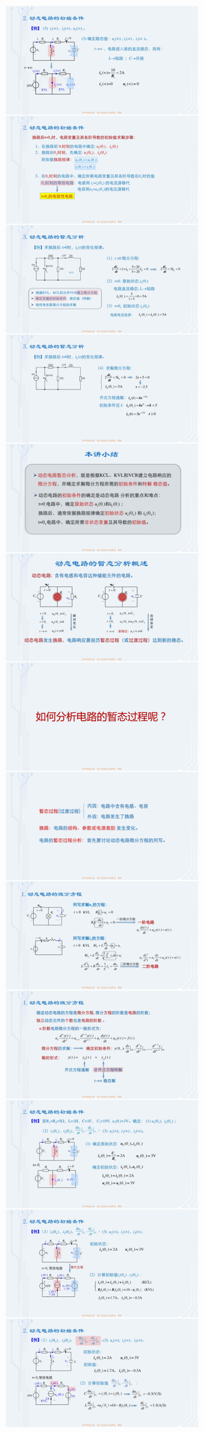 ﻿![](./images/7-4动态电路的暂态分析概述-图片-1.jpg)
![](./images/7-4动态电路的暂态分析概述-图片-2.jpg)
![](./images/7-4动态电路的暂态分析概述-图片-3.jpg)
![](./images/7-4动态电路的暂态分析概述-图片-4.jpg)
![](./images/7-4动态电路的暂态分析概述-图片-5.jpg)
![](./images/7-4动态电路的暂态分析概述-图片-6.jpg)
![](./images/7-4动态电路的暂态分析概述-图片-7.jpg)
![](./images/7-4动态电路的暂态分析概述-图片-8.jpg)
![](./images/7-4动态电路的暂态分析概述-图片-9.jpg)
![](./images/7-4动态电路的暂态分析概述-图片-10.jpg)
![](./images/7-4动态电路的暂态分析概述-图片-11.jpg)
![](./images/7-4动态电路的暂态分析概述-图片-12.jpg)
![](./images/7-4动态电路的暂态分析概述-图片-13.jpg)
